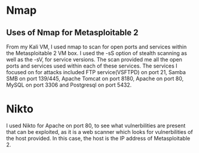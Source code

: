 # Nmap
## Uses of Nmap for Metasploitable 2
From my Kali VM, I used nmap to scan for open ports and services within the Metasploitable 2 VM box. I used the -sS option of stealth scanning as well as the -sV, for service 
versions. The scan provided me all the open ports and services used within each of these services. The services I focused on for attacks included FTP service(VSFTPD) on port 21,
Samba SMB on port 139/445, Apache Tomcat on port 8180, Apache on port 80, MySQL on port 3306 and Postgresql on port 5432. 

# Nikto 
I used Nikto for Apache on port 80, to see what vulnerbilities are present that can be exploited, as it is a web scanner which looks for vulnerbilities of the host provided. 
In this case, the host is the IP address of Metasploitable 2. 
